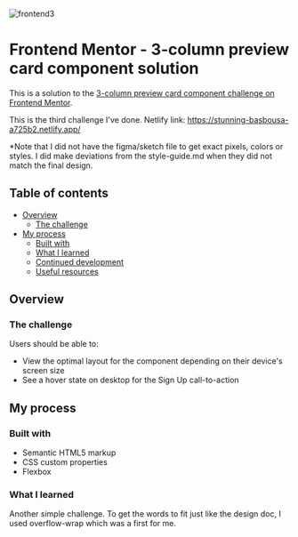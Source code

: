 ![frontend3](https://user-images.githubusercontent.com/106176876/180084130-97735f95-edb5-4e45-a39b-e01b820792d9.gif)


# Frontend Mentor - 3-column preview card component solution

This is a solution to the [3-column preview card component challenge on Frontend Mentor](https://www.frontendmentor.io/challenges/3column-preview-card-component-pH92eAR2-). 

This is the third challenge I've done.
Netlify link: https://stunning-basbousa-a725b2.netlify.app/

*Note that I did not have the figma/sketch file to get exact pixels, colors or styles. I did make deviations from the style-guide.md when they did not match the final design.  

## Table of contents

- [Overview](#overview)
  - [The challenge](#the-challenge)
- [My process](#my-process)
  - [Built with](#built-with)
  - [What I learned](#what-i-learned)
  - [Continued development](#continued-development)
  - [Useful resources](#useful-resources)

## Overview

### The challenge

Users should be able to:

- View the optimal layout for the component depending on their device's screen size
- See a hover state on desktop for the Sign Up call-to-action

## My process

### Built with

- Semantic HTML5 markup
- CSS custom properties
- Flexbox

### What I learned

Another simple challenge. To get the words to fit just like the design doc, I used overflow-wrap which was a first for me. 
